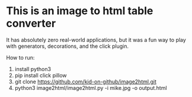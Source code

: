 # This is an image to html table converter
It has absolutely zero real-world applications, but it was a fun way to play with generators, decorations, 
and the click plugin.

How to run:
1. install python3
2. pip install click pillow
3. git clone https://github.com/kid-on-github/image2html.git
4. python3 image2html/image2html.py -i mike.jpg -o output.html

